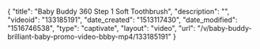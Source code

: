 {
    "title": "Baby Buddy 360 Step 1 Soft Toothbrush",
    "description": "",
    "videoid": "133185191",
    "date_created": "1513117430",
    "date_modified": "1516746538",
    "type": "captivate",
    "layout": "video",
    "url": "\/v\/baby-buddy-brilliant-baby-promo-video-bbby-mp4\/133185191"
}